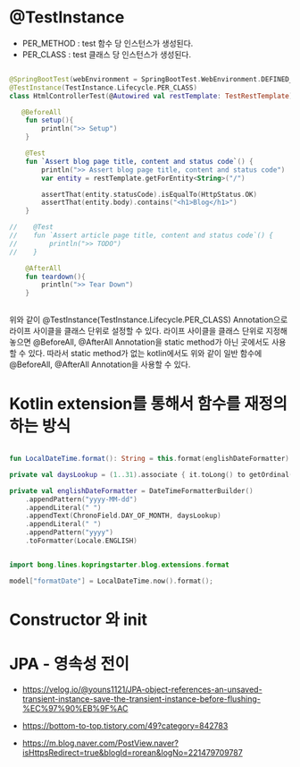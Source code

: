 # @TestInstance
- PER_METHOD : test 함수 당 인스턴스가 생성된다.
- PER_CLASS : test 클래스 당 인스턴스가 생성된다.

```kotlin

@SpringBootTest(webEnvironment = SpringBootTest.WebEnvironment.DEFINED_PORT)
@TestInstance(TestInstance.Lifecycle.PER_CLASS)
class HtmlControllerTest(@Autowired val restTemplate: TestRestTemplate) {

   @BeforeAll
    fun setup(){
        println(">> Setup")
    }

    @Test
    fun `Assert blog page title, content and status code`() {
        println(">> Assert blog page title, content and status code")
        var entity = restTemplate.getForEntity<String>("/")

        assertThat(entity.statusCode).isEqualTo(HttpStatus.OK)
        assertThat(entity.body).contains("<h1>Blog</h1>")
    }

//    @Test
//    fun `Assert article page title, content and status code`() {
//        println(">> TODO")
//    }

    @AfterAll
    fun teardown(){
        println(">> Tear Down")
    }
    
```

위와 같이 @TestInstance(TestInstance.Lifecycle.PER_CLASS) Annotation으로 라이프 사이클을 클래스 단위로 설정할 수 있다.
라이프 사이클을 클래스 단위로 지정해 놓으면 @BeforeAll, @AfterAll Annotation을 static method가 아닌 곳에서도 사용할 수 있다.
따라서 static method가 없는 kotlin에서도 위와 같이 일반 함수에 @BeforeAll, @AfterAll Annotation을 사용할 수 있다.

# Kotlin extension를 통해서 함수를 재정의 하는 방식

```kotlin

fun LocalDateTime.format(): String = this.format(englishDateFormatter)

private val daysLookup = (1..31).associate { it.toLong() to getOrdinal(it) }

private val englishDateFormatter = DateTimeFormatterBuilder()
    .appendPattern("yyyy-MM-dd")
    .appendLiteral(" ")
    .appendText(ChronoField.DAY_OF_MONTH, daysLookup)
    .appendLiteral(" ")
    .appendPattern("yyyy")
    .toFormatter(Locale.ENGLISH)


import bong.lines.kopringstarter.blog.extensions.format

model["formatDate"] = LocalDateTime.now().format();

```

# Constructor 와 init


# JPA - 영속성 전이

- https://velog.io/@youns1121/JPA-object-references-an-unsaved-transient-instance-save-the-transient-instance-before-flushing-%EC%97%90%EB%9F%AC

- https://bottom-to-top.tistory.com/49?category=842783

- https://m.blog.naver.com/PostView.naver?isHttpsRedirect=true&blogId=rorean&logNo=221479709787